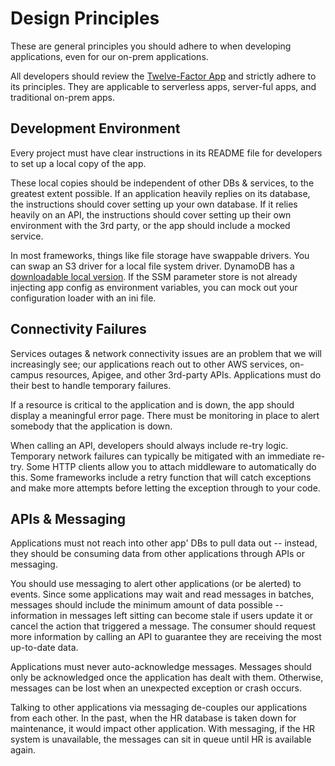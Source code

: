 # Design Principles
These are general principles you should adhere to when developing applications, even for our on-prem applications.

All developers should review the [Twelve-Factor App](https://12factor.net/) and strictly adhere to its principles. They are applicable to serverless apps, server-ful apps, and traditional on-prem apps.

## Development Environment
Every project must have clear instructions in its README file for developers to set up a local copy of the app. 

These local copies should be independent of other DBs & services, to the greatest extent possible. If an application heavily replies on its database, the instructions should cover setting up your own database. If it relies heavily on an API, the instructions should cover setting up their own environment with the 3rd party, or the app should include a mocked service.

In most frameworks, things like file storage have swappable drivers. You can swap an S3 driver for a local file system driver. DynamoDB has a [downloadable local version](https://docs.aws.amazon.com/amazondynamodb/latest/developerguide/DynamoDBLocal.html). If the SSM parameter store is not already injecting app config as environment variables, you can mock out your configuration loader with an ini file.

## Connectivity Failures
Services outages & network connectivity issues are an problem that we will increasingly see; our applications reach out to other AWS services, on-campus resources, Apigee, and other 3rd-party APIs. Applications must do their best to handle temporary failures.

If a resource is critical to the application and is down, the app should display a meaningful error page. There must be monitoring in place to alert somebody that the application is down.

When calling an API, developers should always include re-try logic. Temporary network failures can typically be mitigated with an immediate re-try. Some HTTP clients allow you to attach middleware to automatically do this. Some frameworks include a retry function that will catch exceptions and make more attempts before letting the exception through to your code.

## APIs & Messaging
Applications must not reach into other app' DBs to pull data out -- instead, they should be consuming data from other applications through APIs or messaging.

You should use messaging to alert other applications (or be alerted) to events. Since some applications may wait and read messages in batches, messages should include the minimum amount of data possible -- information in messages left sitting can become stale if users update it or cancel the action that triggered a message. The consumer should request more information by calling an API to guarantee they are receiving the most up-to-date data.

Applications must never auto-acknowledge messages. Messages should only be acknowledged once the application has dealt with them. Otherwise, messages can be lost when an unexpected exception or crash occurs.

Talking to other applications via messaging de-couples our applications from each other. In the past, when the HR database is taken down for maintenance, it would impact other application. With messaging, if the HR system is unavailable, the messages can sit in queue until HR is available again.
